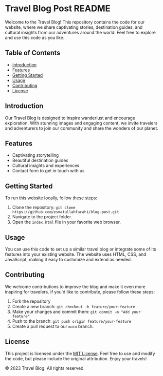 # Travel Blog Post README

Welcome to the Travel Blog! This repository contains the code for our website, where we share captivating stories, destination guides, and cultural insights from our adventures around the world. Feel free to explore and use this code as you like.

## Table of Contents

- [Introduction](#introduction)
- [Features](#features)
- [Getting Started](#getting-started)
- [Usage](#usage)
- [Contributing](#contributing)
- [License](#license)

## Introduction

Our Travel Blog is designed to inspire wanderlust and encourage exploration. With stunning images and engaging content, we invite travelers and adventurers to join our community and share the wonders of our planet.

## Features

- Captivating storytelling
- Beautiful destination guides
- Cultural insights and experiences
- Contact form to get in touch with us

## Getting Started

To run this website locally, follow these steps:

1. Clone the repository: `git clone https://github.com/esmatullahfarahi/blog-post.git`
2. Navigate to the project folder.
3. Open the `index.html` file in your favorite web browser.

## Usage

You can use this code to set up a similar travel blog or integrate some of its features into your existing website. The website uses HTML, CSS, and JavaScript, making it easy to customize and extend as needed.

## Contributing

We welcome contributions to improve the blog and make it even more inspiring for travelers. If you'd like to contribute, please follow these steps:

1. Fork the repository
2. Create a new branch: `git checkout -b feature/your-feature`
3. Make your changes and commit them: `git commit -m "Add your feature"`
4. Push to the branch: `git push origin feature/your-feature`
5. Create a pull request to our `main` branch.

## License

This project is licensed under the [MIT License](LICENSE.md). Feel free to use and modify the code, but please include the original attribution. Enjoy your travels!

&copy; 2023 Travel Blog. All rights reserved.
